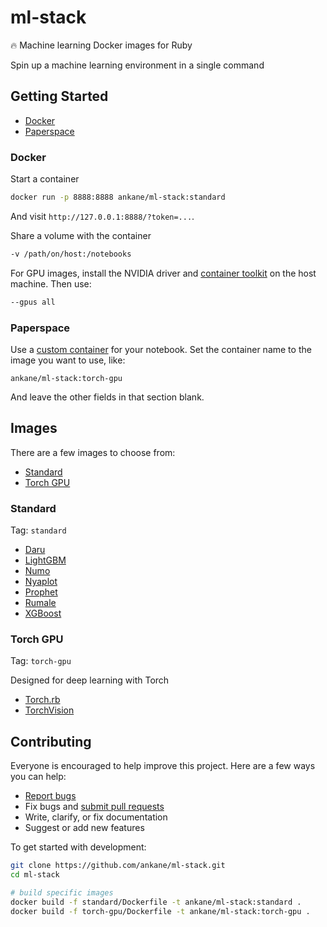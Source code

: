 # ml-stack

:fire: Machine learning Docker images for Ruby

Spin up a machine learning environment in a single command

## Getting Started

- [Docker](#docker)
- [Paperspace](#paperspace)

### Docker

Start a container

```sh
docker run -p 8888:8888 ankane/ml-stack:standard
```

And visit `http://127.0.0.1:8888/?token=...`.

Share a volume with the container

```sh
-v /path/on/host:/notebooks
```

For GPU images, install the NVIDIA driver and [container toolkit](https://github.com/NVIDIA/nvidia-docker) on the host machine. Then use:

```sh
--gpus all
```

### Paperspace

Use a [custom container](https://docs.paperspace.com/gradient/notebooks/notebook-containers) for your notebook. Set the container name to the image you want to use, like:

```text
ankane/ml-stack:torch-gpu
```

And leave the other fields in that section blank.

## Images

There are a few images to choose from:

- [Standard](#standard)
- [Torch GPU](#torch-gpu)

### Standard

Tag: `standard`

- [Daru](https://github.com/SciRuby/daru)
- [LightGBM](https://github.com/ankane/lightgbm)
- [Numo](https://github.com/ruby-numo/numo-narray)
- [Nyaplot](https://github.com/domitry/nyaplot)
- [Prophet](https://github.com/ankane/prophet)
- [Rumale](https://github.com/yoshoku/rumale)
- [XGBoost](https://github.com/ankane/xgb)

### Torch GPU

Tag: `torch-gpu`

Designed for deep learning with Torch

- [Torch.rb](https://github.com/ankane/torch.rb)
- [TorchVision](https://github.com/ankane/torchvision)

## Contributing

Everyone is encouraged to help improve this project. Here are a few ways you can help:

- [Report bugs](https://github.com/ankane/ml-stack/issues)
- Fix bugs and [submit pull requests](https://github.com/ankane/ml-stack/pulls)
- Write, clarify, or fix documentation
- Suggest or add new features

To get started with development:

```sh
git clone https://github.com/ankane/ml-stack.git
cd ml-stack

# build specific images
docker build -f standard/Dockerfile -t ankane/ml-stack:standard .
docker build -f torch-gpu/Dockerfile -t ankane/ml-stack:torch-gpu .
```
